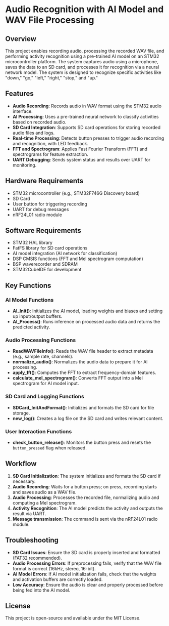 # Audio Recognition with AI Model and WAV File Processing

## Overview
This project enables recording audio, processing the recorded WAV file, and performing activity recognition using a pre-trained AI model on an STM32 microcontroller platform. The system captures audio using a microphone, saves the data to an SD card, and processes it for recognition via a neural network model. The system is designed to recognize specific activities like "down," "go," "left," "right," "stop," and "up."

## Features
- **Audio Recording**: Records audio in WAV format using the STM32 audio interface.
- **AI Processing**: Uses a pre-trained neural network to classify activities based on recorded audio.
- **SD Card Integration**: Supports SD card operations for storing recorded audio files and logs.
- **Real-time Processing**: Detects button presses to trigger audio recording and recognition, with LED feedback.
- **FFT and Spectrogram**: Applies Fast Fourier Transform (FFT) and spectrograms for feature extraction.
- **UART Debugging**: Sends system status and results over UART for monitoring.

## Hardware Requirements
- STM32 microcontroller (e.g., STM32F746G Discovery board)
- SD Card 
- User button for triggering recording
- UART for debug messages
- nRF24L01 radio module

## Software Requirements
- STM32 HAL library
- FatFS library for SD card operations
- AI model integration (AI network for classification)
- DSP CMSIS functions (FFT and Mel spectrogram computation)
- BSP waverecorder and SDRAM
- STM32CubeIDE for development

## Key Functions
### AI Model Functions
- **AI_Init()**: Initializes the AI model, loading weights and biases and setting up input/output buffers.
- **AI_Process()**: Runs inference on processed audio data and returns the predicted activity.

### Audio Processing Functions
- **ReadWAVFileInfo()**: Reads the WAV file header to extract metadata (e.g., sample rate, channels).
- **normalize_audio()**: Normalizes the audio data to prepare it for AI processing.
- **apply_fft()**: Computes the FFT to extract frequency-domain features.
- **calculate_mel_spectrogram()**: Converts FFT output into a Mel spectrogram for AI model input.

### SD Card and Logging Functions
- **SDCard_InitAndFormat()**: Initializes and formats the SD card for file storage.
- **new_log()**: Creates a log file on the SD card and writes relevant content.

### User Interaction Functions
- **check_button_release()**: Monitors the button press and resets the `button_pressed` flag when released.

## Workflow
1. **SD Card Initialization**: The system initializes and formats the SD card if necessary.
2. **Audio Recording**: Waits for a button press; on press, recording starts and saves audio as a WAV file.
3. **Audio Processing**: Processes the recorded file, normalizing audio and computing a Mel spectrogram.
4. **Activity Recognition**: The AI model predicts the activity and outputs the result via UART.
5. **Message transmission**: The command is sent via the nRF24L01 radio module.

## Troubleshooting
- **SD Card Issues**: Ensure the SD card is properly inserted and formatted (FAT32 recommended).
- **Audio Processing Errors**: If preprocessing fails, verify that the WAV file format is correct (16kHz, stereo, 16-bit).
- **AI Model Errors**: If AI model initialization fails, check that the weights and activation buffers are correctly loaded.
- **Low Accuracy**: Ensure the audio is clear and properly processed before being fed into the AI model.

## License
This project is open-source and available under the MIT License.

